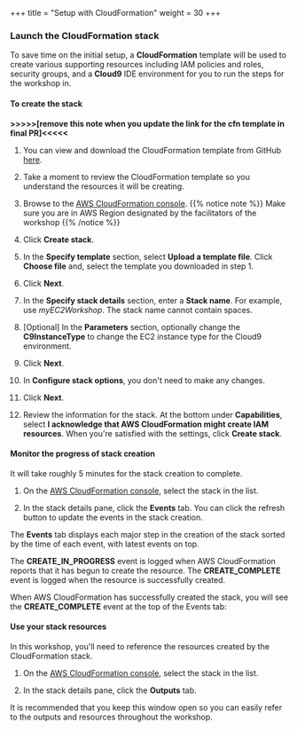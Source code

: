 +++
title = "Setup with CloudFormation"
weight = 30
+++

### Launch the CloudFormation stack

To save time on the initial setup, a **CloudFormation** template will be used to create  various supporting resources including IAM policies and roles, security groups, and a **Cloud9** IDE environment for you to run the steps for the workshop in.

#### To create the stack

**>>>>>[remove this note when you update the link for the cfn template in final PR]<<<<<**
1. You can view and download the CloudFormation template from GitHub [here](https://raw.githubusercontent.com/nadaahm/ec2-spot-workshops/nadaahm-asg-workshop-reinvent/content/efficient-and-resilient-ec2-auto-scaling/files/efficient-auto-scaling-quickstart-cnf.yml).
                                                                            
1. Take a moment to review the CloudFormation template so you understand the resources it will be creating.

1. Browse to the [AWS CloudFormation console](https://console.aws.amazon.com/cloudformation).
{{% notice note %}}
Make sure you are in AWS Region designated by the facilitators of the workshop
{{% /notice %}}
1. Click **Create stack**.

1. In the **Specify template** section, select **Upload a template file**. Click **Choose file** and, select the template you downloaded in step 1.

1. Click **Next**.

1. In the **Specify stack details** section, enter a **Stack name**. For example, use *myEC2Workshop*. The stack name cannot contain spaces.

1. [Optional] In the **Parameters** section, optionally change the **C9InstanceType** to change the EC2 instance type for the Cloud9 environment.

1. Click **Next**.

1. In **Configure stack options**, you don't need to make any changes.

1. Click **Next**.

1. Review the information for the stack. At the bottom under **Capabilities**, select **I acknowledge that AWS CloudFormation might create IAM resources**. When you're satisfied with the settings, click **Create stack**.

#### Monitor the progress of stack creation

It will take roughly 5 minutes for the stack creation to complete.

1. On the [AWS CloudFormation console](https://console.aws.amazon.com/cloudformation), select the stack in the list.

1. In the stack details pane, click the **Events** tab. You can click the refresh button to update the events in the stack creation.
 
The **Events** tab displays each major step in the creation of the stack sorted by the time of each event, with latest events on top.

The **CREATE\_IN\_PROGRESS** event is logged when AWS CloudFormation reports that it has begun to create the resource. The **CREATE_COMPLETE** event is logged when the resource is successfully created.

When AWS CloudFormation has successfully created the stack, you will see the **CREATE_COMPLETE** event at the top of the Events tab:

#### Use your stack resources

In this workshop, you'll need to reference the resources created by the CloudFormation stack.

1. On the [AWS CloudFormation console](https://console.aws.amazon.com/cloudformation), select the stack in the list.

1. In the stack details pane, click the **Outputs** tab.

It is recommended that you keep this window open so you can easily refer to the outputs and resources throughout the workshop.